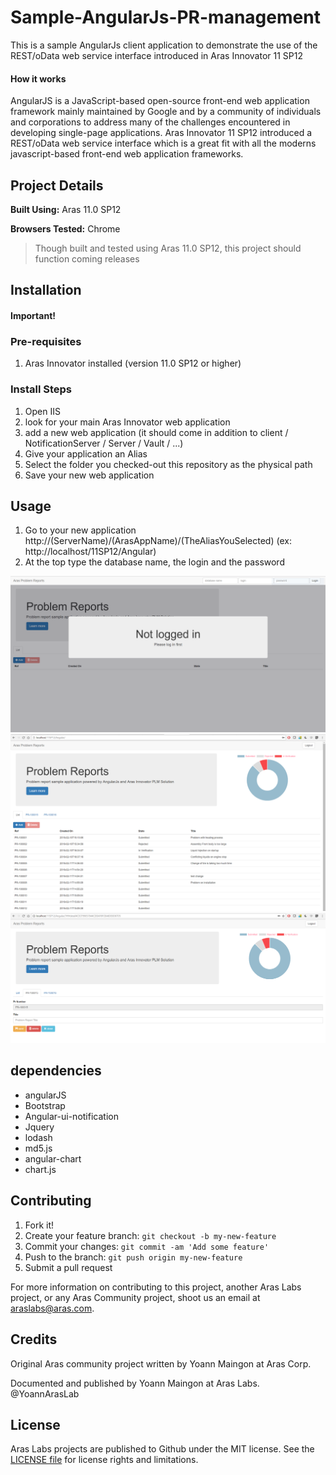 # Sample-AngularJs-PR-management
This is a sample AngularJs client application to demonstrate the use of the REST/oData web service interface introduced in Aras Innovator 11 SP12
#### How it works
AngularJS is a JavaScript-based open-source front-end web application framework mainly maintained by Google and by a community of individuals and corporations to address many of the challenges encountered in developing single-page applications. Aras Innovator 11 SP12 introduced a REST/oData web service interface which is a great fit with all the moderns javascript-based front-end web application frameworks.

## Project Details

**Built Using:** Aras 11.0 SP12

**Browsers Tested:** Chrome

> Though built and tested using Aras 11.0 SP12, this project should function coming releases

## Installation

#### Important!

### Pre-requisites

1. Aras Innovator installed (version 11.0 SP12 or higher)

### Install Steps

1. Open IIS 
2. look for your main Aras Innovator web application 
3. add a new web application (it should come in addition to client / NotificationServer / Server / Vault / ...)
4. Give your application an Alias
5. Select the folder you checked-out this repository as the physical path
6. Save your new web application

## Usage

1. Go to your new application http://(ServerName)/(ArasAppName)/(TheAliasYouSelected) (ex: http://localhost/11SP12/Angular)
2. At the top type the database name, the login and the password

![Logged Out View](./screenshots/loggedOutView.PNG "Logged Out View")
![Main View](./screenshots/GeneralView.PNG "Main View")
![PR Edition View](./screenshots/PrEditView.PNG "PR Edition View")

## dependencies

- angularJS
- Bootstrap
- Angular-ui-notification
- Jquery
- lodash
- md5.js
- angular-chart
- chart.js

## Contributing

1. Fork it!
2. Create your feature branch: `git checkout -b my-new-feature`
3. Commit your changes: `git commit -am 'Add some feature'`
4. Push to the branch: `git push origin my-new-feature`
5. Submit a pull request

For more information on contributing to this project, another Aras Labs project, or any Aras Community project, shoot us an email at araslabs@aras.com.

## Credits

Original Aras community project written by Yoann Maingon at Aras Corp.

Documented and published by Yoann Maingon at Aras Labs. @YoannArasLab

## License

Aras Labs projects are published to Github under the MIT license. See the [LICENSE file](./LICENSE.md) for license rights and limitations.